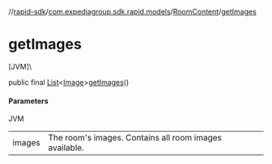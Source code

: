 //[rapid-sdk](../../../index.md)/[com.expediagroup.sdk.rapid.models](../index.md)/[RoomContent](index.md)/[getImages](get-images.md)

# getImages

[JVM]\

public final [List](https://docs.oracle.com/javase/8/docs/api/java/util/List.html)&lt;[Image](../-image/index.md)&gt;[getImages](get-images.md)()

#### Parameters

JVM

| | |
|---|---|
| images | The room's images. Contains all room images available. |
